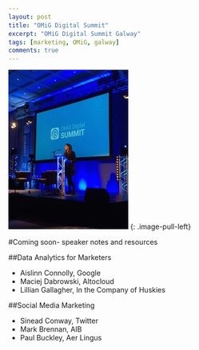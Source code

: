 ```yaml
---
layout: post
title: "OMiG Digital Summit"
excerpt: "OMiG Digital Summit Galway"
tags: [marketing, OMiG, galway]
comments: true
---
```


![Cover Image](/images/nuig.jpg)
{: .image-pull-left}

#Coming soon- speaker notes and resources

##Data Analytics for Marketers
* Aislinn Connolly, Google
* Maciej Dabrowski, Altocloud
* Lillian Gallagher, In the Company of Huskies

##Social Media Marketing
* Sinead Conway, Twitter
* Mark Brennan, AIB
* Paul Buckley, Aer Lingus
